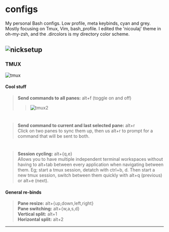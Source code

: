 # configs  

My personal Bash configs. Low profile, meta keybinds, cyan and grey. Mostly focusing on Tmux, Vim, bash\_profile. I edited the 'nicoulaj' theme in oh-my-zsh, and the .dircolors is my directory color scheme.    

![nicksetup](https://cloud.githubusercontent.com/assets/22798226/26563843/877c6f5e-448d-11e7-99ff-2ca90a80c8b1.png)
---
### TMUX
![tmux](https://cloud.githubusercontent.com/assets/22798226/23110917/a7294932-f6d9-11e6-9c5f-8e64dceae768.png)

#### Cool stuff
> **Send commands to all panes:** alt+f (toggle on and off)  
>> ![tmux2](https://sanctum.geek.nz/arabesque/wp-content/uploads/2012/08/synchronize-panes.gif)   
#
> **Send command to current and last selected pane:** alt+r  
     Click on two panes to sync them up, then us alt+r to prompt for a command that will be sent
     to both.
#
> **Session cycling:** alt+{q,e}  
   Allows you to have multiple independent terminal workspaces without having to alt+tab between 
     every application when navigating between them. Eg; 
     start a tmux session, detatch with ctrl+b, d. Then start a new
     tmux session, switch between them quickly with alt+q (previous) or alt+e (next).

#### General re-binds
> **Pane resize:** alt+{up,down,left,right}  
**Pane switching:** alt+{w,a,s,d}    
**Vertical split:** alt+1  
**Horizontal split:** alt+2  


----

